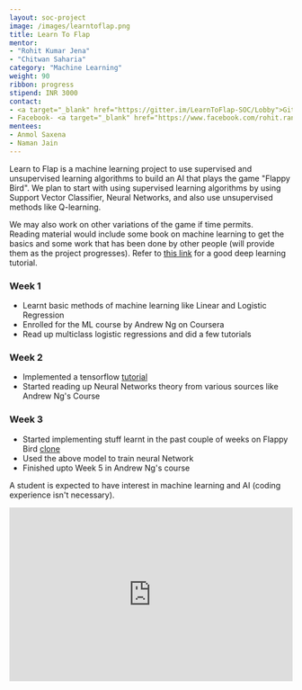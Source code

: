```yaml
---
layout: soc-project
image: /images/learntoflap.png
title: Learn To Flap
mentor:
- "Rohit Kumar Jena"
- "Chitwan Saharia"
category: "Machine Learning"
weight: 90
ribbon: progress
stipend: INR 3000
contact:
- <a target="_blank" href="https://gitter.im/LearnToFlap-SOC/Lobby">Gitter</a>
- Facebook- <a target="_blank" href="https://www.facebook.com/rohit.rango">Rohit Jena</a>, <a target="_blank" href="https://www.facebook.com/chitwaniit">Chitwan Saharia</a>
mentees:
- Anmol Saxena
- Naman Jain
---
```


Learn to Flap is a machine learning project to use supervised and unsupervised learning algorithms to build an AI that plays the game "Flappy Bird". We plan to start with using supervised learning algorithms by using Support Vector Classifier, Neural Networks, and also use unsupervised methods like Q-learning.

<!--break-->

We may also work on other variations of the game if time permits.  
Reading material would include some book on machine learning to get the basics and some work that has been done by other people (will provide them as the project progresses). Refer to [this link](http://deeplearning.stanford.edu/tutorial/) for a good deep learning tutorial.

### Week 1
* Learnt basic methods of machine learning like Linear and Logistic Regression
* Enrolled for the ML course by Andrew Ng on Coursera
* Read up multiclass logistic regressions and did a few tutorials

### Week 2
* Implemented a tensorflow [tutorial](https://www.tensorflow.org/get_started/mnist/beginners)
* Started reading up Neural Networks theory from various sources like Andrew Ng's Course

### Week 3
* Started implementing stuff learnt in the past couple of weeks on Flappy Bird [clone](https://github.com/sourabhv/FlapPyBird)
* Used the above model to train neural Network
* Finished upto Week 5 in Andrew Ng's course


A student is expected to have interest in machine learning and AI (coding experience isn't necessary).
<style>
.videowrapper {
    float: none;
    clear: both;
    width: 100%;
    position: relative;
    padding-bottom: 56.25%;
    padding-top: 25px;
    height: 0;
}
.videowrapper iframe {
    position: absolute;
    top: 0;
    left: 0;
    width: 100%;
    height: 100%;
}
</style>

<div class = "videowrapper">
	<iframe width="1024" height="500" src="https://www.youtube.com/embed/unFUqHdWHaQ" frameborder="0" allowfullscreen></iframe>
</div>
